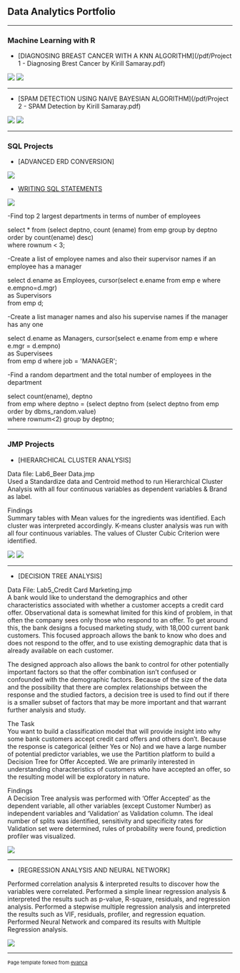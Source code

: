 ## Data Analytics Portfolio

---

### Machine Learning with R 

- [DIAGNOSING BREAST CANCER WITH A KNN ALGORITHM](/pdf/Project 1 - Diagnosing Brest Cancer by Kirill Samaray.pdf)
<img src="images/project 1 crosstable.jpg?raw=true"/>
<img src="images/project 1 tables comparison.jpg?raw=true"/>



---


- [SPAM DETECTION USING NAIVE BAYESIAN ALGORITHM](/pdf/Project 2 - SPAM Detection by Kirill Samaray.pdf)
<img src="images/visualizing 1.jpg?raw=true"/>
<img src="images/algorithm 1.jpg?raw=true"/>


---

### SQL Projects

- [ADVANCED ERD CONVERSION]  

<img src="images/SQL 1.png?raw=true"/>  


- [WRITING SQL STATEMENTS](http://example.com/)  

<img src="images/SQL 1.png?raw=true"/>  

-Find top 2 largest departments in terms of number of employees  

select * from (select deptno, count (ename) from emp group by deptno order by count(ename) desc)  
where rownum < 3;  

-Create a list of employee names and also their supervisor names if an employee has a manager  

select d.ename as Employees, cursor(select e.ename from emp e where e.empno=d.mgr)    
as Supervisors  
from emp d;  

-Create a list manager names and also his supervise names if the manager has any one  

select d.ename as Managers, cursor(select e.ename from emp e where e.mgr = d.empno)  
as Supervisees  
from emp d where job = 'MANAGER';  

-Find a random department and the total number of employees in the department  

select count(ename), deptno  
from emp where deptno = (select deptno from (select deptno from emp order by dbms_random.value)  
where rownum<2) group by deptno;  



---

### JMP Projects

- [HIERARCHICAL CLUSTER ANALYSIS]  


Data file: Lab6_Beer Data.jmp  
Used a Standardize data and Centroid method to run Hierarchical Cluster Analysis
with all four continuous variables as dependent variables & Brand as label.  

  Findings  
  Summary tables with Mean values for the ingredients was identified. Each cluster was interpreted accordingly. K-means cluster analysis was run with all four         continuous variables. The values of Cluster Cubic Criterion were identified.   

<img src="images/JMP 1.jpg?raw=true"/>
<img src="images/JMP 2.jpg?raw=true"/>

---

- [DECISION TREE ANALYSIS] 


Data File: Lab5_Credit Card Marketing.jmp  
A bank would like to understand the demographics and other characteristics associated with whether a customer accepts a credit card offer. Observational data is somewhat limited for this kind of problem, in that often the company sees only those who respond to an offer. To get around this, the bank designs a focused marketing study, with 18,000 current bank customers. This focused approach allows the bank to know who does and does not respond to the offer, and to use existing demographic data that is already available on each customer. 

  The designed approach also allows the bank to control for other potentially important factors so that the offer combination isn’t confused or confounded with the     demographic factors. Because of the size of the data and the possibility that there are complex relationships between the response and the studied factors, a         decision tree is used to find out if there is a smaller subset of factors that may be more important and that warrant further analysis and study.

  The Task   
  You want to build a classification model that will provide insight into why some bank customers accept credit card offers and others don’t. Because the response is   categorical (either Yes or No) and we have a large number of potential predictor variables, we use the Partition platform to build a Decision Tree for Offer         Accepted. We are primarily interested in understanding characteristics of customers who have accepted an offer, so the resulting model will be exploratory in         nature.

  Findings  
  A Decision Tree analysis was performed with ‘Offer Accepted’ as the dependent variable, all other variables (except Customer Number) as independent variables and     ‘Validation’ as   Validation column. The ideal number of splits was identified, sensitivity and specificity rates for Validation set were determined, rules of probability were found, prediction profiler was visualized.  
  
  <img src="images/JMP 3.jpg?raw=true"/>  
  
---

- [REGRESSION ANALYSIS AND NEURAL NETWORK]  

Performed correlation analysis & interpreted results to discover how the variables were correlated. Performed a simple linear regression analysis & interpreted the results such as p-value, R-square, residuals, and regression analysis. Performed a stepwise multiple regression analysis and interpreted the results such as VIF, residuals, profiler, and regression equation. Performed Neural Network and compared its results with Multiple Regression analysis.  


<img src="images/JMP 4.jpg?raw=true"/>  


---
<p style="font-size:11px">Page template forked from <a href="https://github.com/evanca/quick-portfolio">evanca</a></p>
<!-- Remove above link if you don't want to attibute -->
